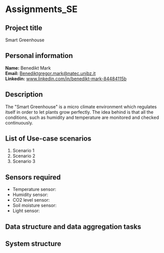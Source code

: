 # Assignments_SE

## Project title

Smart Greenhouse

## Personal information

**Name:** Benedikt Mark  
**Email:** Benediktgregor.mark@natec.unibz.it  
**Linkedin:** www.linkedin.com/in/benedikt-mark-84484115b  

## Description

The "Smart Greenhouse" is a micro climate environment which regulates itself in order to    let plants grow perfectly. The idea behind is that all the conditions, such as humidity and temperature are monitored and checked continuously.

## List of Use-case scenarios
1. Scenario 1
2. Scenario 2
3. Scenario 3

## Sensors required

* Temperature sensor:
* Humidity sensor:
* CO2 level sensor: 
* Soil moisture sensor:
* Light sensor:

## Data structure and data aggregation tasks

## System structure
